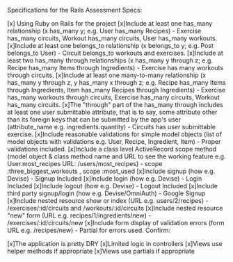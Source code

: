 Specifications for the Rails Assessment
Specs:

 [x] Using Ruby on Rails for the project 
 [x]Include at least one has_many relationship (x has_many y; e.g. User has_many Recipes) - Exercise has_many circuits, Workout has_many circuits, User has_many workouts.
 [x]Include at least one belongs_to relationship (x belongs_to y; e.g. Post belongs_to User) - Circuit belongs_to workouts and exercises. 
 [x]Include at least two has_many through relationships (x has_many y through z; e.g. Recipe has_many Items through Ingredients) - Exercise has many workouts through circuits.
 [x]Include at least one many-to-many relationship (x has_many y through z, y has_many x through z; e.g. Recipe has_many Items through Ingredients, Item has_many Recipes through Ingredients) - Exercise has_many workouts through circuits, Exercise has_many circuits, Workout has_many circuits. 
 [x]The "through" part of the has_many through includes at least one user submittable attribute, that is to say, some attribute other than its foreign keys that can be submitted by the app's user (attribute_name e.g. ingredients.quantity) - Circuits has user submittable exercise. 
 [x]Include reasonable validations for simple model objects (list of model objects with validations e.g. User, Recipe, Ingredient, Item) - Proper validations included. 
 [x]Include a class level ActiveRecord scope method (model object & class method name and URL to see the working feature e.g. User.most_recipes URL: /users/most_recipes) - scope :three_biggest_workouts , scope :most_used
 [x]Include signup (how e.g. Devise) - Signup Included
 [x]Include login (how e.g. Devise) - Login Included
 [x]Include logout (how e.g. Devise) - Logout Included
 [x]Include third party signup/login (how e.g. Devise/OmniAuth) - Google Signup
 [x]Include nested resource show or index (URL e.g. users/2/recipes) - /exercises/:id/circuits and /workouts/:id/circuits
 [x]Include nested resource "new" form (URL e.g. recipes/1/ingredients/new) - /exercises/:id/circuits/new
 [x]Include form display of validation errors (form URL e.g. /recipes/new) - Partial for errors used.
Confirm:

[x]The application is pretty DRY
[x]Limited logic in controllers
[x]Views use helper methods if appropriate
[x]Views use partials if appropriate